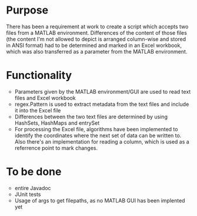  <h1>Purpose</h1>
 There has been a requirement at work to create a script which accepts two files from a MATLAB environment. Differences
 of the content of those files (the content I'm not allowed to depict is arranged column-wise and stored in ANSI format)
 had to be determined and marked in an Excel workbook, which was also transferred as a parameter from the MATLAB 
 environment.
 
 <h1>Functionality</h1>
 <ul TYPE="CIRCLE">
 <li>Parameters given by the MATLAB environment/GUI are used to read text files and Excel workbook</li>
 <li>regex.Pattern is used to extract metadata from the text files and include it into the Excel file</li>
 <li>Differences between the two text files are determined by using HashSets, HashMaps and entrySet</li>
 <li>For processing the Excel file, algorithms have been implemented to identify the coordinates where the next set of data can be written to. Also there's an implementation for reading a column, which is used as a referrence point to mark changes.</li></ul>
 
 <h1>To be done</h1>
 <ul TYPE="CIRCLE">
 <li>entire Javadoc</li>
 <li>JUnit tests</li>
 <li>Usage of args to get filepaths, as no MATLAB GUI has been implented yet</li>
 </ul>
